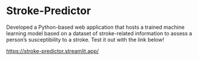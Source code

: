 # Stroke-Predictor
Developed a Python-based web application that hosts a trained machine learning model based on a dataset of stroke-related information to assess a person’s susceptibility to a stroke. Test it out with the link below!

https://stroke-predictor.streamlit.app/
